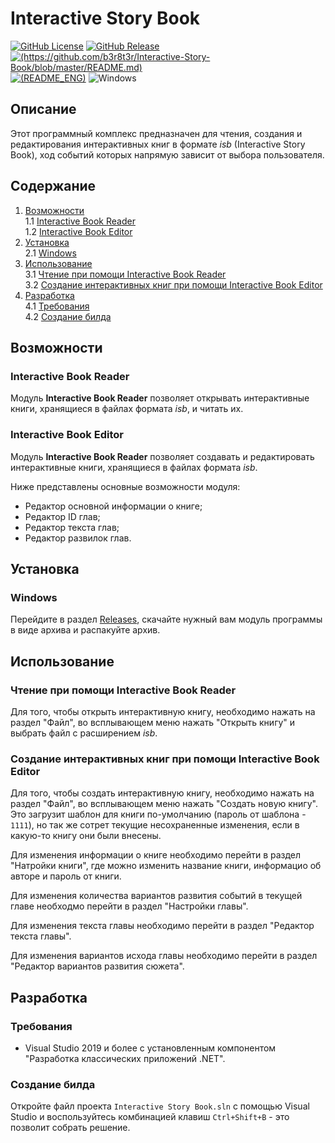 # Interactive Story Book

[![GitHub License](https://img.shields.io/github/license/b3r8t3r/Interactive-Story-Book)](https://github.com/b3r8t3r/Interactive-Story-Book/blob/master/LICENSE)
[![GitHub Release](https://img.shields.io/github/v/release/b3r8t3r/Interactive-Story-Book?label=version)](https://github.com/b3r8t3r/Interactive-Story-Book/releases)
[![(https://github.com/b3r8t3r/Interactive-Story-Book/blob/master/README.md)](https://img.shields.io/badge/readme-%F0%9F%87%B7%F0%9F%87%BA%20russian-green)](https://github.com/b3r8t3r/Interactive-Story-Book/blob/master/README.md)
[![(README_ENG)](https://img.shields.io/badge/readme-%F0%9F%87%AC%F0%9F%87%A7%20english-green)](https://github.com/b3r8t3r/Interactive-Story-Book/blob/master/README_ENG.md)
![Windows](https://img.shields.io/badge/Available%20on-Windows-blue)

## Описание

Этот программный комплекс предназначен для чтения, создания и редактирования интерактивных книг в формате *isb* (Interactive Story Book), ход событий которых напрямую зависит от выбора пользователя.

## Содержание

1. [Возможности](#возможности) \
1.1 [Interactive Book Reader](#interactive-book-reader) \
1.2 [Interactive Book Editor](#interactive-book-editor)
2. [Установка](#установка) \
2.1 [Windows](#windows) 
3. [Использование](#использование) \
3.1 [Чтение при помощи Interactive Book Reader](#чтение-при-помощи-interactive-book-reader) \
3.2 [Создание интерактивных книг при помощи Interactive Book Editor](#создание-интерактивных-книг-при-помощи-interactive-book-editor)
4. [Разработка](#разработка) \
4.1 [Требования](#требования) \
4.2 [Создание билда](#создание-билда)

## Возможности

### Interactive Book Reader

Модуль **Interactive Book Reader** позволяет открывать интерактивные книги, хранящиеся в файлах формата *isb*, и читать их.

### Interactive Book Editor

Модуль **Interactive Book Reader** позволяет создавать и редактировать интерактивные книги, хранящиеся в файлах формата *isb*.

Ниже представлены основные возможности модуля:

- Редактор основной информации о книге;
- Редактор ID глав;
- Редактор текста глав;
- Редактор развилок глав.

## Установка

### Windows

Перейдите в раздел [Releases](https://github.com/b3r8t3r/Interactive-Story-Book/releases), скачайте нужный вам модуль программы в виде архива и распакуйте архив.

## Использование

### Чтение при помощи Interactive Book Reader

Для того, чтобы открыть интерактивную книгу, необходимо нажать на раздел "Файл", во всплывающем меню нажать "Открыть книгу" и выбрать файл с расширением *isb*.

### Создание интерактивных книг при помощи Interactive Book Editor

Для того, чтобы создать интерактивную книгу, необходимо нажать на раздел "Файл", во всплывающем меню нажать "Создать новую книгу". Это загрузит шаблон для книги по-умолчанию (пароль от шаблона - `1111`), но так же сотрет текущие несохраненные изменения, если в какую-то книгу они были внесены.

Для изменения информации о книге необходимо перейти в раздел "Натройки книги", где можно изменить название книги, информацио об авторе и пароль от книги.

Для изменения количества вариантов развития событий в текущей главе необходмо перейти в раздел "Настройки главы".

Для изменения текста главы необходимо перейти в раздел "Редактор текста главы".

Для изменения вариантов исхода главы необходимо перейти в раздел "Редактор вариантов развития сюжета".

## Разработка

### Требования

- Visual Studio 2019 и более с установленным компонентом "Разработка классических приложений .NET".

### Создание билда

Откройте файл проекта `Interactive Story Book.sln` с помощью Visual Studio и воспользуйтесь комбинацией клавиш `Ctrl+Shift+B` - это позволит собрать решение.
